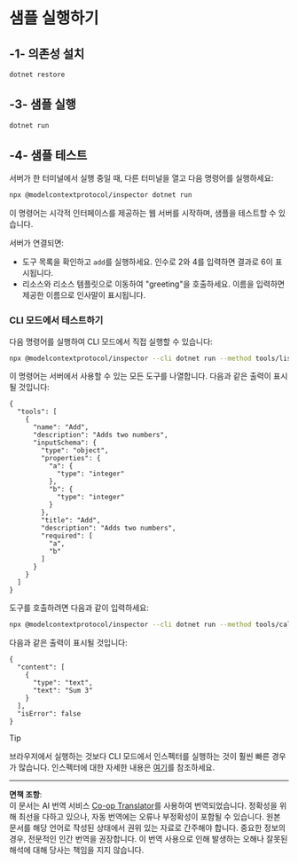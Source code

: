 <!--
CO_OP_TRANSLATOR_METADATA:
{
  "original_hash": "92af35e8c34923031f3d228dffad9ebb",
  "translation_date": "2025-09-03T16:01:52+00:00",
  "source_file": "03-GettingStarted/01-first-server/solution/dotnet/README.md",
  "language_code": "ko"
}
-->
# 샘플 실행하기

## -1- 의존성 설치

```bash
dotnet restore
```

## -3- 샘플 실행

```bash
dotnet run
```

## -4- 샘플 테스트

서버가 한 터미널에서 실행 중일 때, 다른 터미널을 열고 다음 명령어를 실행하세요:

```bash
npx @modelcontextprotocol/inspector dotnet run
```

이 명령어는 시각적 인터페이스를 제공하는 웹 서버를 시작하며, 샘플을 테스트할 수 있습니다.

서버가 연결되면:

- 도구 목록을 확인하고 `add`를 실행하세요. 인수로 2와 4를 입력하면 결과로 6이 표시됩니다.
- 리소스와 리소스 템플릿으로 이동하여 "greeting"을 호출하세요. 이름을 입력하면 제공한 이름으로 인사말이 표시됩니다.

### CLI 모드에서 테스트하기

다음 명령어를 실행하여 CLI 모드에서 직접 실행할 수 있습니다:

```bash
npx @modelcontextprotocol/inspector --cli dotnet run --method tools/list
```

이 명령어는 서버에서 사용할 수 있는 모든 도구를 나열합니다. 다음과 같은 출력이 표시될 것입니다:

```text
{
  "tools": [
    {
      "name": "Add",
      "description": "Adds two numbers",
      "inputSchema": {
        "type": "object",
        "properties": {
          "a": {
            "type": "integer"
          },
          "b": {
            "type": "integer"
          }
        },
        "title": "Add",
        "description": "Adds two numbers",
        "required": [
          "a",
          "b"
        ]
      }
    }
  ]
}
```

도구를 호출하려면 다음과 같이 입력하세요:

```bash
npx @modelcontextprotocol/inspector --cli dotnet run --method tools/call --tool-name Add --tool-arg a=1 --tool-arg b=2
```

다음과 같은 출력이 표시될 것입니다:

```text
{
  "content": [
    {
      "type": "text",
      "text": "Sum 3"
    }
  ],
  "isError": false
}
```

> [!TIP]
> 브라우저에서 실행하는 것보다 CLI 모드에서 인스펙터를 실행하는 것이 훨씬 빠른 경우가 많습니다.
> 인스펙터에 대한 자세한 내용은 [여기](https://github.com/modelcontextprotocol/inspector)를 참조하세요.

---

**면책 조항**:  
이 문서는 AI 번역 서비스 [Co-op Translator](https://github.com/Azure/co-op-translator)를 사용하여 번역되었습니다. 정확성을 위해 최선을 다하고 있으나, 자동 번역에는 오류나 부정확성이 포함될 수 있습니다. 원본 문서를 해당 언어로 작성된 상태에서 권위 있는 자료로 간주해야 합니다. 중요한 정보의 경우, 전문적인 인간 번역을 권장합니다. 이 번역 사용으로 인해 발생하는 오해나 잘못된 해석에 대해 당사는 책임을 지지 않습니다.  